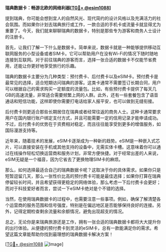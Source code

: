 **瑞典数据卡：畅游北欧的网络利器[[TG💪+ @esim1088](https://t.me/s/esim1088)]**

提到瑞典，你可能会想到宜人的自然风光、现代简约的设计风格以及充满活力的社会氛围。而如果你计划去瑞典旅行或工作，一款合适的手机卡或流量卡就显得尤为重要了。今天，我们就来聊聊瑞典的数据卡，特别是那些专为游客和商务人士设计的注册卡。

首先，让我们了解一下什么是数据卡。简单来说，数据卡就是一种能够提供移动互联网服务的小型设备或者SIM卡。它可以帮助用户在没有Wi-Fi的情况下随时随地连接到互联网。对于前往瑞典的游客而言，选择一张合适的数据卡不仅能节省费用，还能让你更好地享受旅行的乐趣。

瑞典的数据卡主要分为几种类型：预付费卡、后付费卡以及eSIM卡。预付费卡是最常见的选择，适合短期访问瑞典的游客。这类卡通常不需要签订长期合同，用户可以根据自己的需求购买一定额度的流量包。比如，有些预付费卡提供了每天几GB的高速流量，非常适合需要频繁上网的人群。此外，还有一些套餐包含了语音通话和短信功能，这样即使你需要打电话给家人报平安，也可以做到无缝衔接。

后付费卡则更适合那些长期居住在瑞典或者经常往返的商务人士。这种卡通常要求用户在国内银行账户绑定支付方式，并且可能需要一定的信用记录才能申请成功。不过，后付费卡的优势在于资费相对稳定，而且往往能享受到更多的增值服务，如国际漫游支持等。

近年来，随着技术的发展，eSIM卡逐渐成为一种新的趋势。eSIM是一种嵌入式芯片，可以直接安装在手机或其他支持的设备中，无需实体卡槽。这意味着你可以通过在线操作轻松切换运营商和服务计划，非常方便快捷。对于经常出差的人来说，eSIM无疑是一个福音，因为它省去了更换物理SIM卡的麻烦。

那么，如何选择最适合自己的瑞典数据卡呢？这取决于你的具体需求。如果你只是短暂逗留几天，那么一张性价比高的预付费卡可能是最佳选择；如果你打算在瑞典停留较长时间，并且希望获得更稳定的网络体验，那么考虑一下后付费卡会更好；而对于科技爱好者而言，尝试一下eSIM卡绝对是个不错的选择。

当然，在使用瑞典数据卡的过程中，也需要注意一些事项。例如，确保了解清楚各个运营商的服务范围和信号强度，特别是在偏远地区是否能够保持良好的连接。另外，记得定期检查剩余流量和余额情况，避免出现超支的情况。

总之，无论你是来瑞典旅游还是工作，拥有一张合适的瑞典数据卡都将大大提升你的出行体验。从便捷的预付费卡到灵活的eSIM卡，总有一款能满足你的需求。希望这篇文章能帮助你找到最理想的瑞典数据卡解决方案！

[[TG💪+ @esim1088](https://t.me/s/esim1088) ![Image](https://i.postimg.cc/4NQfJmqS/Snipaste-2025-05-13-00-14-12.png)]